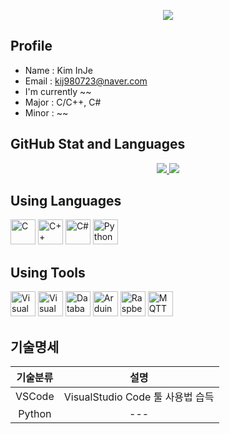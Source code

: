 <p align='center'>
  <a href="https://github.com/inje98">
    <img src="https://capsule-render.vercel.app/api?type=venom&height=300&color=gradient&text=Kim%20InJe&section=header&textBg=false"/>
  </a>
</p>

## Profile
- Name : Kim InJe
- Email : kij980723@naver.com
- I'm currently ~~
- Major : C/C++, C#
- Minor : ~~

## GitHub Stat and Languages
<p align='center'>
  <a href="https://github.com/inje98">
    <img src="https://github-readme-stats.vercel.app/api?username=inje98&theme=tokyonight&show_icons=true"/>
    <img src="https://github-readme-stats.vercel.app/api/top-langs/?username=inje98&theme=tokyonight&layout=compact"/>
  </a>
</p>

## Using Languages
<p align='left'>    
    <img height="40" src="https://img.icons8.com/?size=100&id=shQTXiDQiQVR&format=png&color=000000" title="C">
    <img height="40" src="https://img.icons8.com/?size=100&id=55199&format=png&color=000000" title="C++">
    <img height="40" src="https://img.icons8.com/?size=100&id=55251&format=png&color=000000" title="C#">
    <img height="40" src="https://img.icons8.com/?size=100&id=13441&format=png&color=000000" title="Python">
</p>


## Using Tools
<p align='left'>
  <img height="40" src="https://img.icons8.com/?size=100&id=9OGIyU8hrxW5&format=png&color=000000" title="Visual Studio Code">
  <img height="40" src="https://img.icons8.com/?size=100&id=ezj3zaVtImPg&format=png&color=000000" title="Visual Studio">
  <img height="40" src="https://img.icons8.com/?size=100&id=NFQusZJ4neki&format=png&color=000000" title="Databases">
  
  
  <img height="40" src="https://img.icons8.com/?size=100&id=Of4lZV2lwBQI&format=png&color=000000" title="Arduino">
  <img height="40" src="https://img.icons8.com/?size=100&id=13443&format=png&color=000000" title="Raspberry Pi">
  <img height="40" src="https://mosquitto.org/stickers/mosquitto-mono.png" title="MQTT">
</p>

## 기술명세
| 기술분류 | 설명 |
|:---:|:---:|
|VSCode|VisualStudio Code 툴 사용법 습득|
|Python | --- |
